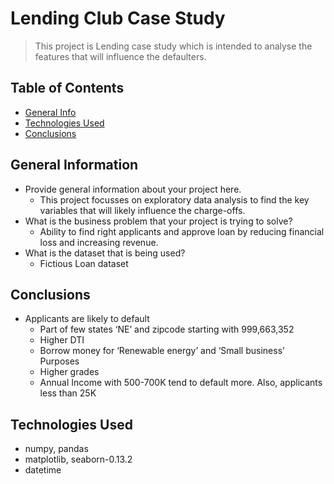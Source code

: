 # Lending Club Case Study
> This project is  Lending case study which is intended to analyse the features that will influence the defaulters.


## Table of Contents
* [General Info](#general-information)
* [Technologies Used](#technologies-used)
* [Conclusions](#conclusions)


<!-- You can include any other section that is pertinent to your problem -->

## General Information
- Provide general information about your project here.
  - This project focusses on exploratory data analysis to find the key variables that will likely influence the charge-offs.
- What is the business problem that your project is trying to solve?
  - Ability to find right applicants and approve loan by reducing financial loss and increasing revenue.
- What is the dataset that is being used?
  - Fictious Loan dataset

<!-- You don't have to answer all the questions - just the ones relevant to your project. -->

## Conclusions
- Applicants are likely to default 
  - Part of few states ‘NE’ and zipcode starting with 999,663,352
  - Higher DTI 
  - Borrow money for ‘Renewable energy’ and ‘Small business’ Purposes
  - Higher grades 
  - Annual Income with 500-700K tend to default more. Also, applicants less than 25K


<!-- You don't have to answer all the questions - just the ones relevant to your project. -->


## Technologies Used
- numpy, pandas
- matplotlib, seaborn-0.13.2
- datetime





<!-- Optional -->
<!-- ## License -->
<!-- This project is open source and available under the [... License](). -->

<!-- You don't have to include all sections - just the one's relevant to your project -->
